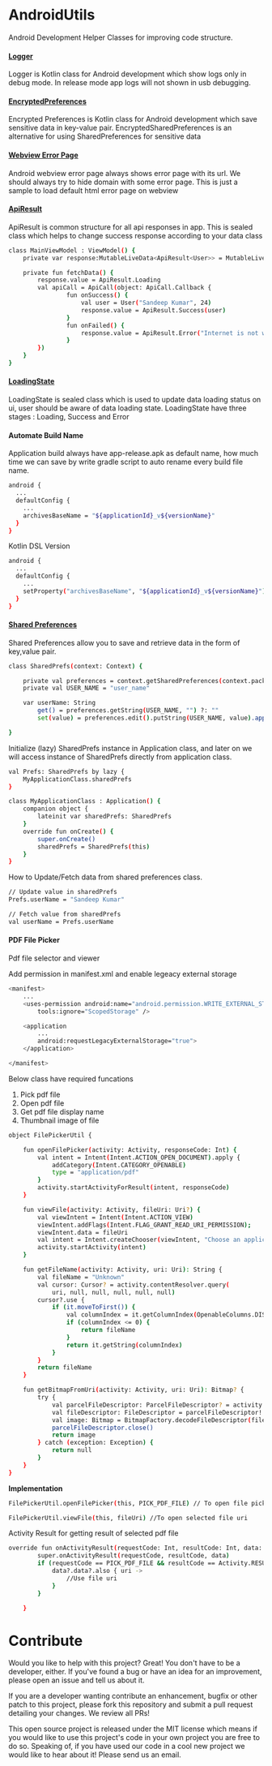 # AndroidUtils
Android Development Helper Classes for improving code structure.

[<h4> Logger </h4>](https://github.com/sandeep9094/AndroidUtils/blob/master/Logger.kt)

Logger is Kotlin class for Android development which show logs only in debug mode.
In release mode app logs will not shown in usb debugging.

[<h4> EncryptedPreferences </h4>](https://github.com/sandeep9094/AndroidUtils/blob/master/EncryptedPreferences.kt)

Encrypted Preferences is Kotlin class for Android development which save sensitive data in key-value pair.
EncryptedSharedPreferences is an alternative for using SharedPreferences for sensitive data

[<h4> Webview Error Page </h4>](https://github.com/sandeep9094/AndroidUtils/blob/master/webview_error_page.html)

Android webview error page always shows error page with its url. We should always try to hide domain with some error page.
This is just a sample to load default html error page on webview

[<h4> ApiResult </h4>](https://github.com/sandeep9094/AndroidUtils/blob/master/ApiResult.kt)

ApiResult is common structure for all api responses in app. This is sealed class which helps to change success response
according to your data class
```sh
class MainViewModel : ViewModel() {
    private var response:MutableLiveData<ApiResult<User>> = MutableLiveData()

    private fun fetchData() {
        response.value = ApiResult.Loading
        val apiCall = ApiCall(object: ApiCall.Callback {
        		fun onSuccess() {
        			val user = User("Sandeep Kumar", 24)
					response.value = ApiResult.Success(user)
        		}
        		fun onFailed() {
        			response.value = ApiResult.Error("Internet is not working!")
        		}
        })
    }
}
```

[<h4> LoadingState </h4>](https://github.com/sandeep9094/AndroidUtils/blob/master/LoadingState.kt)

LoadingState is sealed class which is used to update data loading status on ui, user should be aware of data loading state.
LoadingState have three stages : Loading, Success and Error

<h4> Automate Build Name </h4>

Application build always have app-release.apk as default name, how much time we can save by write gradle script to auto rename every build file name.

```sh
android {
  ...
  defaultConfig {
    ...
    archivesBaseName = "${applicationId}_v${versionName}"
  }
}
```
Kotlin DSL Version
```sh
android {
  ...
  defaultConfig {
    ...
    setProperty("archivesBaseName", "${applicationId}_v${versionName}")
  }
}
```


[<h4> Shared Preferences </h4>](https://github.com/sandeep9094/AndroidUtils/blob/master/SharedPrefs.kt)
 Shared Preferences allow you to save and retrieve data in the form of key,value pair.
 
```sh
class SharedPrefs(context: Context) {

    private val preferences = context.getSharedPreferences(context.packageName, Context.MODE_PRIVATE)
    private val USER_NAME = "user_name"

    var userName: String
        get() = preferences.getString(USER_NAME, "") ?: ""
        set(value) = preferences.edit().putString(USER_NAME, value).apply()

}
```

Initialize (lazy) SharedPrefs instance in Application class, and later on we will access instance of SharedPrefs directly from application class.
```sh
val Prefs: SharedPrefs by lazy {
    MyApplicationClass.sharedPrefs
}

class MyApplicationClass : Application() {
    companion object {
        lateinit var sharedPrefs: SharedPrefs
    }
    override fun onCreate() {
        super.onCreate()
        sharedPrefs = SharedPrefs(this)
    }
}
```
How to Update/Fetch data from shared preferences class.
```sh
// Update value in sharedPrefs
Prefs.userName = "Sandeep Kumar"

// Fetch value from sharedPrefs
val userName = Prefs.userName
```

<h4>PDF File Picker </h4>
Pdf file selector and viewer
 
Add permission in manifest.xml and enable legeacy external storage
```sh
<manifest>
	...
    <uses-permission android:name="android.permission.WRITE_EXTERNAL_STORAGE"
        tools:ignore="ScopedStorage" />

    <application
    	...
        android:requestLegacyExternalStorage="true">
    </application>

</manifest>
```

Below class have required funcations
1. Pick pdf file 
2. Open pdf file
3. Get pdf file display name
4. Thumbnail image of file

```sh
object FilePickerUtil {

    fun openFilePicker(activity: Activity, responseCode: Int) {
        val intent = Intent(Intent.ACTION_OPEN_DOCUMENT).apply {
            addCategory(Intent.CATEGORY_OPENABLE)
            type = "application/pdf"
        }
        activity.startActivityForResult(intent, responseCode)
    }

    fun viewFile(activity: Activity, fileUri: Uri?) {
        val viewIntent = Intent(Intent.ACTION_VIEW)
        viewIntent.addFlags(Intent.FLAG_GRANT_READ_URI_PERMISSION);
        viewIntent.data = fileUri
        val intent = Intent.createChooser(viewIntent, "Choose an application to open with:")
        activity.startActivity(intent)
    }

    fun getFileName(activity: Activity, uri: Uri): String {
        val fileName = "Unknown"
        val cursor: Cursor? = activity.contentResolver.query(
            uri, null, null, null, null, null)
        cursor?.use {
            if (it.moveToFirst()) {
                val columnIndex = it.getColumnIndex(OpenableColumns.DISPLAY_NAME)
                if (columnIndex <= 0) {
                    return fileName
                }
                return it.getString(columnIndex)
            }
        }
        return fileName
    }

    fun getBitmapFromUri(activity: Activity, uri: Uri): Bitmap? {
        try {
            val parcelFileDescriptor: ParcelFileDescriptor? = activity.contentResolver.openFileDescriptor(uri, "r")
            val fileDescriptor: FileDescriptor = parcelFileDescriptor!!.fileDescriptor
            val image: Bitmap = BitmapFactory.decodeFileDescriptor(fileDescriptor)
            parcelFileDescriptor.close()
            return image
        } catch (exception: Exception) {
            return null
        }
    }
}

```

<b>Implementation</b>
```sh
FilePickerUtil.openFilePicker(this, PICK_PDF_FILE) // To open file picker

FilePickerUtil.viewFile(this, fileUri) //To open selected file uri
```
Activity Result for getting result of selected pdf file
```sh
override fun onActivityResult(requestCode: Int, resultCode: Int, data: Intent?) {
        super.onActivityResult(requestCode, resultCode, data)
        if (requestCode == PICK_PDF_FILE && resultCode == Activity.RESULT_OK) {
            data?.data?.also { uri ->
                //Use file uri
            }
        }

    }
```

# Contribute

Would you like to help with this project? Great! You don't have to be a developer, either. If you've found a bug or have an idea for an improvement, please open an issue and tell us about it.

If you are a developer wanting contribute an enhancement, bugfix or other patch to this project, please fork this repository and submit a pull request detailing your changes. We review all PRs!

This open source project is released under the MIT license which means if you would like to use this project's code in your own project you are free to do so. Speaking of, if you have used our code in a cool new project we would like to hear about it! Please send us an email.

